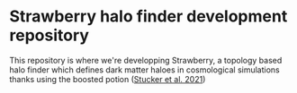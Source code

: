 # Strawberry halo finder development repository

This repository is where we're developping Strawberry, a topology based halo finder which defines dark matter haloes in cosmological simulations thanks using the boosted potion (<a href="https://arxiv.org/abs/2107.13008">Stucker et al. 2021</a>)
